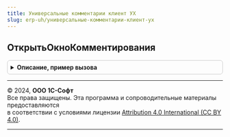 ```yaml
---
title: Универсальные комментарии клиент УХ
slug: erp-uh/универсальные-комментарии-клиент-ух
---
```



## ОткрытьОкноКомментирования
<details style="margin: 1em 0; padding: 0.5em; border: 1px solid #ccc; border-radius: 6px;">

<summary style="font-weight: bold; cursor: pointer;">Описание, пример вызова</summary>

```bsl
//////////////////////////////////////////////////////////////////

// Открываем окно с комментариями, для переданного адреса.
// Параметры:
//		ОписаниеПредметаКомменитрования - структура следующего формата:
//			РазделКомментариев - одно из предопределенных значений перечисления РазделыКомментариев.
//				Комментарии обрабатываются только в пределах одного шаблона адреса.
//			ПредметКомментирования - ссылка на справочник предмет комментирования.
//			ПочтовыеАдреса - список значений заполненный строками с адресами электронной почты, для рассылки уведомлений о комментариях,
//			ПрефиксКомментариев - произвольная строка для добавления перед текстом комментария.
//			Реквизиты - структура с описанием реквизитов предмета комментирования.
//			Отбор - структура, отбор по регистру сведений УниверсальныеКомментарииУХ.
//		ВладелецФормы - форма или элемент управления другой формы.
//		Модально - не используется.
//		ТекстОшибки - Строка для помещения текста описания ошибки, если она возникла в процессе работы функции.
//
// Возвращает:
// 		Неопределено - возникли ошибки, в ТекстОшибки записывает ее описание.
//  	Ссылка на справочник ПредметыКомментариев.
//
Функция ОткрытьОкноКомментирования(ОписаниеПредметаКомменитрования, ОписаниеОповещенияОЗакрытии=Неопределено, ВладелецФормы=Неопределено, Окно =  Неопределено, Модально =  Ложь, ТекстОшибки = "") Экспорт
```

Пример вызова
```bsl
Результат = УниверсальныеКомментарииКлиентУХ.ОткрытьОкноКомментирования(ОписаниеПредметаКомменитрования, ОписаниеОповещенияОЗакрытии, ВладелецФормы, Окно, Модально, ТекстОшибки);
```
</details>

---

© 2024, **ООО 1С-Софт**  
Все права защищены. Эта программа и сопроводительные материалы предоставляются  
в соответствии с условиями лицензии [Attribution 4.0 International (CC BY 4.0)](https://creativecommons.org/licenses/by/4.0/legalcode).

---
